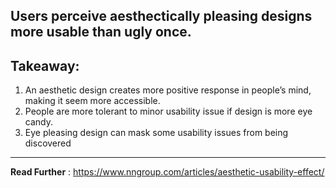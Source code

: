 ## Users perceive aesthectically pleasing designs more usable than ugly once.

## Takeaway:
1. An aesthetic design creates more positive response in people’s mind, making it seem more accessible.
2. People are more tolerant to minor usability issue if design is more eye candy.
3. Eye pleasing design can mask some usability issues from being discovered
---

__Read Further__ :
https://www.nngroup.com/articles/aesthetic-usability-effect/
